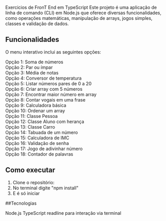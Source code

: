 Exercicios de FronT End em TypeScript
Este projeto é uma aplicação de linha de comando (CLI) em Node.js que oferece diversas funcionalidades, como operações matemáticas, manipulação de arrays, jogos simples, classes e validação de dados.

## Funcionalidades

O menu interativo inclui as seguintes opções:

Opção 1: Soma de números  
Opção 2: Par ou ímpar  
Opção 3: Média de notas  
Opção 4: Conversor de temperatura  
Opção 5: Listar números pares de 0 a 20  
Opção 6: Criar array com 5 números  
Opção 7: Encontrar maior número em array  
Opção 8: Contar vogais em uma frase  
Opção 9: Calculadora básica  
Opção 10: Ordenar um array  
Opção 11: Classe Pessoa  
Opção 12: Classe Aluno com herança  
Opção 13: Classe Carro  
Opção 14: Tabuada de um número  
Opção 15: Calculadora de IMC  
Opção 16: Validação de senha  
Opção 17: Jogo de adivinhar número  
Opção 18: Contador de palavras  

## Como executar

1. Clone o repositório:
2. No terminal digite "npm install"
3. E é só iniciar

##Tecnologias

Node.js
TypeScript
readline para interação via terminal
